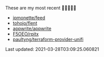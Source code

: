 These are my most recent 🌟🌟🌟🌟🌟

* [jpmonette/feed](https://github.com/jpmonette/feed)
* [tohojo/flent](https://github.com/tohojo/flent)
* [appwrite/appwrite](https://github.com/appwrite/appwrite)
* [F5OEO/rpitx](https://github.com/F5OEO/rpitx)
* [paultyng/terraform-provider-unifi](https://github.com/paultyng/terraform-provider-unifi)

Last updated: 2021-03-28T03:09:25.060821
